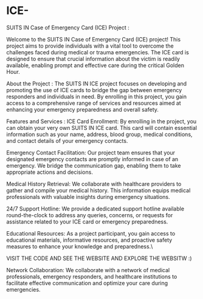 # ICE-
SUITS IN Case of Emergency Card (ICE) Project :

Welcome to the SUITS IN Case of Emergency Card (ICE) project! This project aims to provide 
individuals with a vital tool to overcome the challenges faced during medical or trauma 
emergencies. The ICE card is designed to ensure that crucial information about the victim 
is readily available, enabling prompt and effective care during the critical Golden Hour.


About the Project :
The SUITS IN ICE project focuses on developing and promoting the use of ICE cards to bridge 
the gap between emergency responders and individuals in need. By enrolling in this project, 
you gain access to a comprehensive range of services and resources aimed at enhancing your 
emergency preparedness and overall safety.


Features and Services :
ICE Card Enrollment: 
                  By enrolling in the project, you can obtain your very own SUITS IN ICE card. 
                  This card will contain essential information such as your name, address, 
                  blood group, medical conditions, and contact details of your emergency contacts.

Emergency Contact Facilitation: 
                  Our project team ensures that your designated emergency contacts are promptly 
                  informed in case of an emergency. We bridge the communication gap, enabling 
                  them to take appropriate actions and decisions.

Medical History Retrieval: 
                  We collaborate with healthcare providers to gather and compile your medical 
                  history. This information equips medical professionals with valuable insights
                  during emergency situations.

24/7 Support Hotline: 
                  We provide a dedicated support hotline available round-the-clock to address 
                  any queries, concerns, or requests for assistance related to your ICE card or 
                  emergency preparedness.

Educational Resources: 
                  As a project participant, you gain access to educational materials, 
                  informative resources, and proactive safety measures to enhance your 
                  knowledge and preparedness.\
                  
VISIT THE CODE AND SEE THE WEBSITE AND EXPLORE THE WEBSITW :)

Network Collaboration: We collaborate with a network of medical professionals, emergency responders, and healthcare institutions to facilitate effective communication and optimize your care during emergencies.
